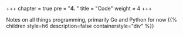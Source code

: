 +++
chapter = true
pre = "<b>4. </b>"
title = "Code"
weight = 4
+++

Notes on all things programming, primarily Go and Python for now
{{% children style=h6 description=false containerstyle="div" %}}

